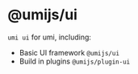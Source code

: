 # @umijs/ui

`umi ui` for umi, including:
- Basic UI framework `@umijs/ui`
- Build in plugins `@umijs/plugin-ui`
